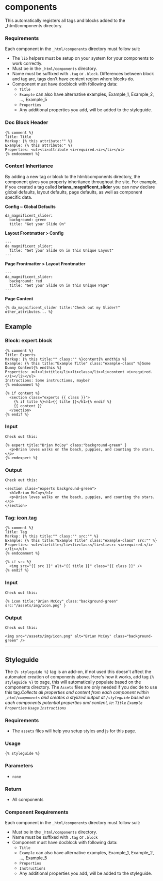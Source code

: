 # components

This automatically registers all tags and blocks added to the _html/components directory.

### Requirements

Each component in the `_html/components` directory must follow suit:

- The `lib` helpers must be setup on your system for your components to work correctly.
- Must be in the `_html/components` directory.
- Name must be suffixed with `.tag` or `.block`. Differences between block and tag are, tags don't have content region where blocks do.
- Component must have docblock with following data:
    - `Title`
    - `Example` can also have alternative examples, Example_1, Example_2, ..., Example_5
    - `Properties`
    - Any additional properties you add, will be added to the styleguide.

### Doc Block Header

    {% comment %}
    Title: Title
    Markup: {% this attribute:"" %}
    Example: {% this attribute:" %}
    Properties: <ul><li>attribute <i>required.<i></li></ul>
    {% endcomment %}

### Context Inheritance

By adding a new tag or block to the html/components directory, the component gives you property inheritance throughout the site. For example, if you created a tag called **brians_magnificent_slider** you can now declare global defaults, layout defaults, page defaults, as well as component specific data.

**Config ~ Global Defaults**

    da_magnificent_slider:
      background: green
      title: "Get your Slide On"

**Layout Frontmatter > Config**

    ---
    da_magnificent_slider:
      title: "Get your Slide On in this Unique Layout"
    ---

**Page Frontmatter > Layout Frontmatter**

    ---
    da_magnificent_slider:
      background: red
      title: "Get your Slide On in this Unique Page"
    ---

**Page Content**

    {% da_magnificent_slider title:"Check out my Slider!" other_attributes... %}

## Example

### Block: expert.block

    {% comment %}
    Title: Experts
    Markup: {% this title:"" class:"" %}content{% endthis %}
    Example: {% this title:"Example Title" class:"example-class" %}Some Dummy Content{% endthis %}
    Properties: <ul><li>title</li><li>class</li><li>content <i>required.</i></li></ul>
    Instructions: Some instructions, maybe?
    {% endcomment %}
    
    {% if content %}
      <section class="experts {{ class }}">
        {% if title %}<h1>{{ title }}</h1>{% endif %}
        {{ content }}
      </section>
    {% endif %}

### Input

    Check out this: 
    
    {% expert title:"Brian McCoy" class:"background-green" }
      <p>Brian loves walks on the beach, puppies, and counting the stars.</p>
    {% endexpert %}

### Output

    Check out this: 
    
    <section class="experts background-green">
      <h1>Brian McCoy</h1>
      <p>Brian loves walks on the beach, puppies, and counting the stars.</p>
    </section>

### Tag: icon.tag

    {% comment %}
    Title: Tag
    Markup: {% this title:"" class:"" src:"" %}
    Example: {% this title:"Example Title" class:"example-class" src:"" %}
    Properties: <ul><li>title</li><li>class</li><li>src <i>required.</i></li></ul>
    {% endcomment %}
    
    {% if src %}
      <img src="{{ src }}" alt="{{ title }}" class="{{ class }}" />
    {% endif %}

### Input

    Check out this: 
    
    {% icon title:"Brian McCoy" class:"background-green" src:"/assets/img/icon.png" }

### Output

    Check out this: 
    
    <img src="/assets/img/icon.png" alt="Brian McCoy" class="background-green" />


---


## Styleguide

The `{% styleguide %}` tag is an add-on, if not used this doesn't affect the automated creation of components above. Here's how it works, add tag `{% styleguide %}` to page, this will automatically populate based on the components directory. The `Assets` files are only needed if you decide to use this tag.*Collects all properties and content from each component within `_html/components` and creates a stylized output at `/styleguide` based on each components potential properties and content, ie: `Title` `Example` `Properties` `Usage` `Instructions`*

### Requirements

- The `assets` files will help you setup styles and js for this page.

### **Usage**

    {% styleguide %}

### Parameters

- `none`

### Return

- All components

### Component Requirements

Each component in the `_html/components` directory must follow suit:

- Must be in the `_html/components` directory.
- Name must be suffixed with `.tag` or `.block`
- Component must have docblock with following data:
    - `Title`
    - `Example` can also have alternative examples, Example_1, Example_2, ..., Example_5
    - `Properties`
    - `Instructions`
    - Any additional properties you add, will be added to the styleguide.
